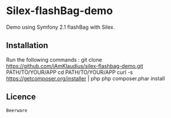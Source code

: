 Silex-flashBag-demo
===================

Demo using Symfony 2.1 flashBag with Silex.

Installation
------------
Run the following commands :
    git clone https://github.com/iAmKlaudius/silex-flashbag-demo.git PATH/TO/YOUR/APP
    cd PATH/TO/YOUR/APP
    curl -s https://getcomposer.org/installer | php
    php composer.phar install
    
Licence
-------
    Beerware
